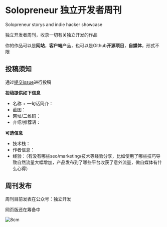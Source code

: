 # Solopreneur 独立开发者周刊
Solopreneur storys and indie hacker showcase 

独立开发者周刊，收录一切有关独立开发的作品

你的作品可以是**网站**，**客户端**产品，也可以是Github**开源项目**，**自媒体**，形式不限

## 投稿须知

通过[提交issue](https://github.com/hr98w/solopreneur/issues)进行投稿

**投稿提供如下信息**
- 名称 + 一句话简介：
- 截图：
- 网址/二维码：
- 介绍/推荐语：

**可选信息**
- 技术栈：
- 作者信息：
- 经验：（有没有哪些seo/marketing/技术等经验分享，比如使用了哪些技巧导致自然流量大幅增加，产品发布到了哪些平台收获了意外流量，做自媒体有什么心得）

## 周刊发布

周刊目前发表在公众号：独立开发

网页版还在筹备中

![8cm](https://github.com/user-attachments/assets/3cf82190-467b-4c61-8620-056bbe7056f8)

